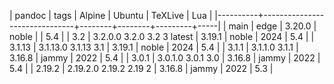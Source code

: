 | pandoc   | tags                          | Alpine | Ubuntu | TeXLive | Lua |
|----------+-------------------------------+--------+--------+---------+-----|
| main     | edge                          | 3.20.0 | noble  |         | 5.4 |
| 3.2      | 3.2.0.0  3.2.0  3.2  3 latest | 3.19.1 | noble  |    2024 | 5.4 |
| 3.1.13   | 3.1.13.0 3.1.13 3.1           | 3.19.1 | noble  |    2024 | 5.4 |
| 3.1.1    | 3.1.1.0  3.1.1                | 3.16.8 | jammy  |    2022 | 5.4 |
| 3.0.1    | 3.0.1.0  3.0.1  3.0           | 3.16.8 | jammy  |    2022 | 5.4 |
| 2.19.2   | 2.19.2.0 2.19.2 2.19 2        | 3.16.8 | jammy  |    2022 | 5.3 |
